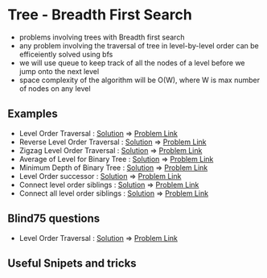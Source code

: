 # Tree - Breadth First Search

- problems involving trees with Breadth first search
- any problem involving the traversal of tree in level-by-level order can be efficeiently solved using bfs
- we will use queue to keep track of all the nodes of a level before we jump onto the next level
- space complexity of the algorithm will be O(W), where W is max number of nodes on any level

## Examples

- Level Order Traversal : [Solution](/src/breadth-first-search/level-order-traversal.ts) => [Problem Link](https://leetcode.com/problems/binary-tree-level-order-traversal/)
- Reverse Level Order Traversal : [Solution](/src/breadth-first-search/reverse-level-order-traversal.ts) => [Problem Link](https://leetcode.com/problems/binary-tree-level-order-traversal-ii/)
- Zigzag Level Order Traversal : [Solution](/src/breadth-first-search/zigzag-level-order-traversal.ts) => [Problem Link](https://leetcode.com/problems/binary-tree-zigzag-level-order-traversal/)
- Average of Level for Binary Tree : [Solution](/src/breadth-first-search/level-average-in-binary-tree.ts) => [Problem Link](https://leetcode.com/problems/average-of-levels-in-binary-tree/)
- Minimum Depth of Binary Tree : [Solution](/src/breadth-first-search/minimum-depth-of-binary-tree.ts) => [Problem Link](https://leetcode.com/problems/minimum-depth-of-binary-tree/)
- Level Order successor : [Solution](/src/breadth-first-search/level-order-successor.ts) => [Problem Link](https://www.geeksforgeeks.org/level-order-successor-of-a-node-in-binary-tree/)
- Connect level order siblings : [Solution](/src/breadth-first-search/connect-level-order-siblings.ts) => [Problem Link](https://leetcode.com/problems/populating-next-right-pointers-in-each-node/)
- Connect all level order siblings : [Solution](/src/breadth-first-search/connect-all-level-order-siblings.ts) => [Problem Link](https://www.educative.io/courses/grokking-the-coding-interview/NE5109Jl02v)

## Blind75 questions
- Level Order Traversal : [Solution](/src/breadth-first-search/level-order-traversal.ts) => [Problem Link](https://leetcode.com/problems/binary-tree-level-order-traversal/)


## Useful Snipets and tricks

